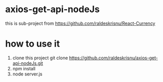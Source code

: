 # axios-get-api-nodeJs
this is sub-project from https://github.com/raldeskrisnu/React-Currency

# how to use it
1. clone this project git clone https://github.com/raldeskrisnu/axios-get-api-nodeJs.git
2. npm install
3. node server.js
